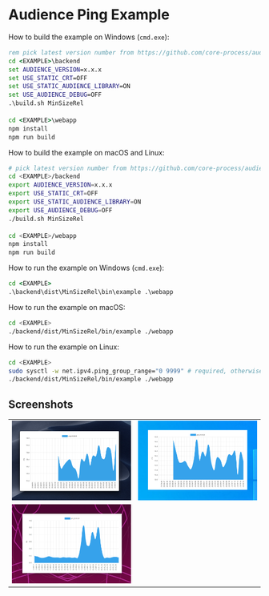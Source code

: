 # Audience Ping Example

How to build the example on Windows (`cmd.exe`):

```bat
rem pick latest version number from https://github.com/core-process/audience/releases, e.g. 1.0.0
cd <EXAMPLE>\backend
set AUDIENCE_VERSION=x.x.x
set USE_STATIC_CRT=OFF
set USE_STATIC_AUDIENCE_LIBRARY=ON
set USE_AUDIENCE_DEBUG=OFF
.\build.sh MinSizeRel

cd <EXAMPLE>\webapp
npm install
npm run build
```

How to build the example on macOS and Linux:

```sh
# pick latest version number from https://github.com/core-process/audience/releases, e.g. 1.0.0
cd <EXAMPLE>/backend
export AUDIENCE_VERSION=x.x.x
export USE_STATIC_CRT=OFF
export USE_STATIC_AUDIENCE_LIBRARY=ON
export USE_AUDIENCE_DEBUG=OFF
./build.sh MinSizeRel

cd <EXAMPLE>/webapp
npm install
npm run build
```

How to run the example on Windows (`cmd.exe`):

```bat
cd <EXAMPLE>
.\backend\dist\MinSizeRel\bin\example .\webapp
```

How to run the example on macOS:

```sh
cd <EXAMPLE>
./backend/dist/MinSizeRel/bin/example ./webapp
```

How to run the example on Linux:

```sh
cd <EXAMPLE>
sudo sysctl -w net.ipv4.ping_group_range="0 9999" # required, otherwise ICMP socket cannot be opened
./backend/dist/MinSizeRel/bin/example ./webapp
```

## Screenshots

<table><tr><td><img src="screenshots/macos.png"></td><td><img src="screenshots/windows.png"></td></tr><tr><td><img src="screenshots/ubuntu.png"></td></tr></table>
